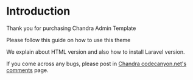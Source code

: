 # Introduction

Thank you for purchasing Chandra Admin Template

Please follow this guide on how to use this theme

We explain about HTML version and also how to install Laravel version.

If you come across any bugs, please post in [Chandra codecanyon.net's comments](http://codecanyon.net/item/chandra-laravel-admin-ui-kit/9771067) page.

